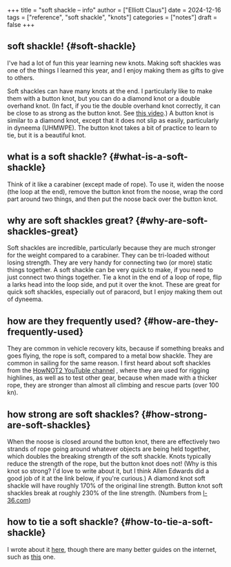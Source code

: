 +++
title = "soft shackle – info"
author = ["Elliott Claus"]
date = 2024-12-16
tags = ["reference", "soft shackle", "knots"]
categories = ["notes"]
draft = false
+++

## soft shackle! {#soft-shackle}

I've had a lot of fun this year learning new knots. Making soft shackles was one of the things I learned this year, and I enjoy
 making them as gifts to give to others.

Soft shackles can have many knots at the end. I particularly like to make them with a button knot, but you can do a diamond knot or a double overhand knot.
(In fact, if you tie the double overhand knot correctly, it can be close to as strong as the button knot. See [this video](https://www.youtube.com/watch?v=jU_mmdbQeCQ).)
A button knot is similar to a diamond knot, except that it does not slip as easily, particularly in dyneema (UHMWPE). The button knot takes
a bit of practice to learn to tie, but it is a beautiful knot.


## what is a soft shackle? {#what-is-a-soft-shackle}

Think of it like a carabiner (except made of rope). To use it, widen the noose (the loop at the end), remove the button knot from the noose,
 wrap the cord part around two things, and then put the noose back over the button knot.


## why are soft shackles great? {#why-are-soft-shackles-great}

Soft shackles are incredible, particularly because they are much stronger for the weight compared to a carabiner.
They can be tri-loaded without losing strength. They are very handy for connecting two (or more) static things together.
A soft shackle can be very quick to make, if you need to just connect two things together. Tie a knot in the end of a loop of rope,
flip a larks head into the loop side, and put it over the knot. These are great for quick soft shackles, especially out of paracord, but
I enjoy making them out of dyneema.


## how are they frequently used? {#how-are-they-frequently-used}

They are common in vehicle recovery kits, because if something breaks and goes flying, the rope is soft, compared to a
  metal bow shackle. They are common in sailing for the same reason. I first heard about soft shackles from the [HowNOT2 YouTuble channel](https://www.youtube.com/@HowNOT2) , where they
  are used for rigging highlines, as well as to test other gear,
 because when made with a thicker rope, they are stronger than almost all climbing and rescue parts (over 100 kn).


## how strong are soft shackles? {#how-strong-are-soft-shackles}

When the noose is closed around the button knot, there are effectively two strands of rope going around whatever objects are being held together,
which doubles the breaking strength of the soft shackle.
Knots typically reduce the strength of the rope, but the button knot does not! (Why is this knot so strong? I'd love to write about it, but I think Allen Edwards
 did a good job of it at the link below, if you're curious.) A diamond knot soft shackle will have roughly 170% of the original line strength.
 Button knot soft shackles break at roughly 230% of the line strength. (Numbers from [l-36.com](https://l-36.com/high_strength_soft_shackle.php))


## how to tie a soft shackle? {#how-to-tie-a-soft-shackle}

I wrote about it [here](/posts/soft-shackle-how-to), though there are many better guides on the internet, such as [this](https://www.animatedknots.com/stopper-loop-knot) one.
